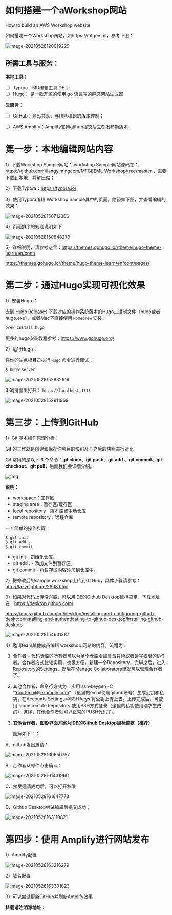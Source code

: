 # 如何搭建一个aWorkshop网站

How to build an AWS Workshop website

如何搭建一个Workshop网站，如https://mfgee.ml，参考下图：

![image-20210528120019229](https://raw.githubusercontent.com/liangyimingcom/storage/master/uPic/image-20210528120019229.png)



## 所需工具与服务：

**本地工具：**

- [ ] Typora：MD编辑工具IDE；
- [ ] Hugo： 是一款开源的使用 go 语言写的静态网站生成器

**云服务：**

- [ ] GitHub：源码共享，与团队编辑的版本控制；
- [ ] AWS Amplify：Amplify支持github提交后立刻发布新版本



# 第一步：本地编辑网站内容



1）下载Workshop Sample网站： workshop Sample网站源码在： https://github.com/liangyimingcom/MFGEEML-Workshop/tree/master ，需要下载到本地，并解压缩；

2）下载Typora：https://typora.io/

3）使用Typora编辑 Workshop Sample其中的页面，路径如下图，并查看编辑的效果：

![image-20210528150712306](https://raw.githubusercontent.com/liangyimingcom/storage/master/uPic/image-20210528150712306.png)

4）页面排序的规则说明如下

![image-20210528150848279](https://raw.githubusercontent.com/liangyimingcom/storage/master/uPic/image-20210528150848279.png)

5）详细说明，请参考这里：https://themes.gohugo.io//theme/hugo-theme-learn/en/cont/

https://themes.gohugo.io//theme/hugo-theme-learn/en/cont/pages/





# 第二步：通过Hugo实现可视化效果



1）安装Hugo ：

去到 [Hugo Releases](https://github.com/spf13/hugo/releases) 下载对应的操作系统版本的Hugo二进制文件（hugo或者hugo.exe），或者Mac下直接使用 `Homebrew` 安装：

```bash
brew install hugo
```

更多的hugo安装教程参考：https://www.gohugo.org/



2）运行Hugo：

在你的站点根目录执行 `Hugo` 命令进行调试：

```bash
$ hugo server 
```

![image-20210528152832619](https://raw.githubusercontent.com/liangyimingcom/storage/master/uPic/image-20210528152832619.png)



3)浏览器里打开： `http://localhost:1313`

![image-20210528152911969](https://raw.githubusercontent.com/liangyimingcom/storage/master/uPic/image-20210528152911969.png)



# 第三步：上传到GitHub



1）Git 基本操作原理分析：

Git 的工作就是创建和保存你项目的快照及与之后的快照进行对比。

Git 常用的是以下 6 个命令：**git clone**、**git push**、**git add** 、**git commit**、**git checkout**、**git pull**，后面我们会详细介绍。

![img](https://www.runoob.com/wp-content/uploads/2015/02/git-command.jpg)

**说明：**

- workspace：工作区
- staging area：暂存区/缓存区
- local repository：版本库或本地仓库
- remote repository：远程仓库

一个简单的操作步骤：

```
$ git init    
$ git add .    
$ git commit  
```

- git init - 初始化仓库。
- git add . - 添加文件到暂存区。
- git commit - 将暂存区内容添加到仓库中。

 

2）把修改后的sample workshop上传到GitHub，具体步骤请参考：http://lazynight.me/2898.html

3）如果对代码上传没兴趣，可以用IDE的Github Desktop鼠标搞定，下载地址在：https://desktop.github.com/

https://docs.github.com/cn/desktop/installing-and-configuring-github-desktop/installing-and-authenticating-to-github-desktop/installing-github-desktop

![image-20210528154631387](https://raw.githubusercontent.com/liangyimingcom/storage/master/uPic/image-20210528154631387.png)



4）邀请team其他成员编辑 workshop 网站的内容，流程为：

1. 合作者 – 代码仓库的所有者可以为单个仓库增加具备只读或者读写权限的协作者。合作者方式比较实用，也很方便，新建一个Repository，完毕之后，进入Repository的Settings，然后在Manage Collaborators里就可以管理合作者了。

2. 其他合作者，命令行方式为：实用 ssh-keygen -C "YourEmail@example.com" （这里的email使用github账号）生成公钥和私钥，在Accounts Settings=》SSH keys 将公钥上传上去。上传完成后，可使用 clone remote Repository 使用SSH方式登录（这里的私钥使用刚才生成的） 这样，其他合作者就可以正常的PUSH代码了。

3. **其他合作者，图形界面方案为IDE的Github Desktop鼠标搞定（推荐）**

   图解如下：：

A、github发出邀请：

![image-20210528160650757](https://raw.githubusercontent.com/liangyimingcom/storage/master/uPic/image-20210528160650757.png)

B、合作者从邮件点击确认：

![image-20210528161431966](https://raw.githubusercontent.com/liangyimingcom/storage/master/uPic/image-20210528161431966.png)

C、接受邀请成功后，可以打开权限

![image-20210528161647773](https://raw.githubusercontent.com/liangyimingcom/storage/master/uPic/image-20210528161647773.png)

D、Github Desktop尝试编辑后提交成功；

![image-20210528163110821](https://raw.githubusercontent.com/liangyimingcom/storage/master/uPic/image-20210528163110821.png)





# 第四步：使用 Amplify进行网站发布



1）Amplify配置

![image-20210528163216279](https://raw.githubusercontent.com/liangyimingcom/storage/master/uPic/image-20210528163216279.png)

2）域名配置

![image-20210528163301823](https://raw.githubusercontent.com/liangyimingcom/storage/master/uPic/image-20210528163301823.png)



3）可以尝试更新GitHub并刷新Amplify效果



**转载请注明源地址：**



